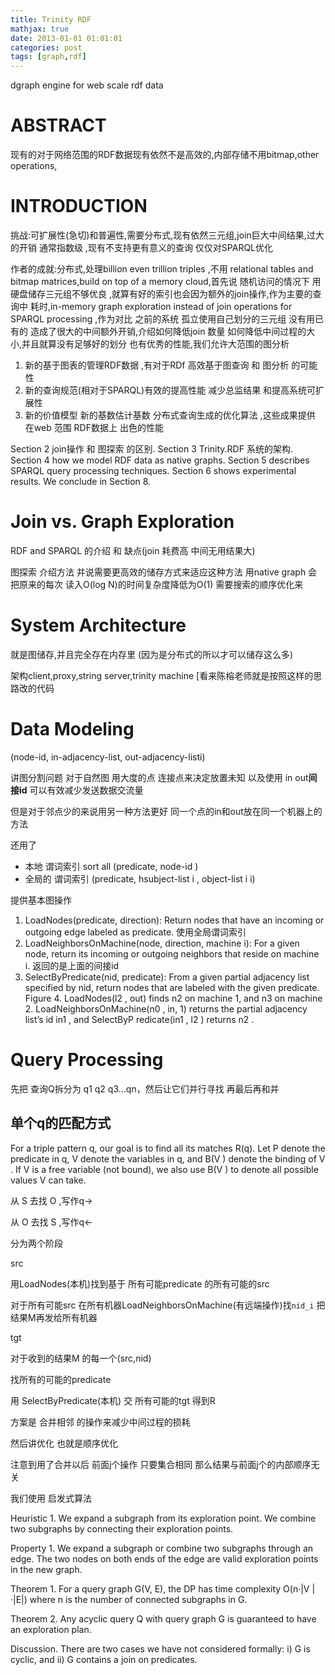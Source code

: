```yaml
---
title: Trinity RDF
mathjax: true
date: 2013-01-01 01:01:01
categories: post
tags: [graph,rdf]
---
```


dgraph engine for web scale rdf data

# ABSTRACT

  现有的对于网络范围的RDF数据现有依然不是高效的,内部存储不用bitmap,other operations,

# INTRODUCTION

挑战:可扩展性(急切)和普遍性,需要分布式,现有依然三元组,join巨大中间结果,过大的开销 通常指数级 ,现有不支持更有意义的查询 仅仅对SPARQL优化

作者的成就:分布式,处理billion even trillion triples ,不用 relational tables and bitmap matrices,build on top of a memory cloud,首先说 随机访问的情况下 用硬盘储存三元组不够优良 ,就算有好的索引也会因为额外的join操作,作为主要的查询中 耗时,in-memory graph exploration instead of join operations for SPARQL processing ,作为对比 之前的系统 孤立使用自己划分的三元组 没有用已有的 造成了很大的中间额外开销,介绍如何降低join 数量 如何降低中间过程的大小,并且就算没有足够好的划分 也有优秀的性能,我们允许大范围的图分析

 1. 新的基于图表的管理RDF数据 ,有对于RDf 高效基于图查询 和 图分析 的可能性
 2. 新的查询规范(相对于SPARQL)有效的提高性能 减少总监结果 和提高系统可扩展性
 3. 新的价值模型 新的基数估计基数 分布式查询生成的优化算法 ,这些成果提供 在web 范围 RDF数据上 出色的性能

Section 2  join操作 和 图探索 的区别. Section 3 Trinity.RDF 系统的架构. Section 4 how we model RDF data as native graphs. Section 5 describes SPARQL query processing techniques. Section 6 shows experimental results. We conclude in Section 8.

# Join vs. Graph Exploration

RDF and SPARQL 的介绍 和 缺点(join 耗费高 中间无用结果大)

图探索 介绍方法 并说需要更高效的储存方式来适应这种方法 用native graph 会把原来的每次 读入O(log N)的时间复杂度降低为O(1) 需要搜索的顺序优化来 

# System Architecture

就是图储存,并且完全存在内存里 (因为是分布式的所以才可以储存这么多)

架构client,proxy,string server,trinity machine [看来陈榕老师就是按照这样的思路改的代码

# Data Modeling

(node-id, in-adjacency-list, out-adjacency-listi)

讲图分割问题 对于自然图 用大度的点 连接点来决定放置未知 以及使用 in out**间接id**  可以有效减少发送数据交流量

但是对于邻点少的来说用另一种方法更好 同一个点的in和out放在同一个机器上的方法

还用了
 * 本地 谓词索引 sort all (predicate, node-id )
 * 全局的 谓词索引 (predicate, hsubject-list i , object-list i i)

提供基本图操作
1. LoadNodes(predicate, direction): Return nodes that have an incoming or outgoing edge labeled as predicate. 使用全局谓词索引
2. LoadNeighborsOnMachine(node, direction, machine i): For a given node, return its incoming or outgoing neighbors that reside on machine i. 返回的是上面的间接id
3. SelectByPredicate(nid, predicate): From a given partial adjacency list specified by nid, return nodes that are labeled with the given predicate.
Figure 4.
LoadNodes(l2 , out) finds n2 on machine 1, and n3 on machine 2. LoadNeighborsOnMachine(n0 , in, 1) returns the partial adjacency list’s id in1 , and SelectByP redicate(in1 , l2 ) returns n2 .

# Query Processing

先把 查询Q拆分为 q1 q2 q3...qn，然后让它们并行寻找 再最后再和并

## 单个q的匹配方式

For a triple pattern q, our goal is to find all its matches R(q). Let P denote the predicate in q, V denote the variables in q, and B(V ) denote the binding of V . If V is a free variable (not bound), we also use B(V ) to denote all possible values V can take.

从 S 去找 O ,写作q→

从 O 去找 S ,写作q←

分为两个阶段

src

用LoadNodes(本机)找到基于 所有可能predicate 的所有可能的src 

对于所有可能src  在所有机器LoadNeighborsOnMachine(有远端操作)找`nid_i` 把结果M再发给所有机器

tgt

对于收到的结果M 的每一个(src,nid)

找所有的可能的predicate

用 SelectByPredicate(本机) 交 所有可能的tgt 得到R

方案是 合并相邻 的操作来减少中间过程的损耗

然后讲优化 也就是顺序优化

注意到用了合并以后 前面j个操作 只要集合相同 那么结果与前面j个的内部顺序无关

我们使用 启发式算法

Heuristic 1. We expand a subgraph from its exploration point. We combine two subgraphs by connecting their exploration points.

Property 1. We expand a subgraph or combine two subgraphs through an edge. The two nodes on both ends of the edge are valid exploration points in the new graph.

Theorem 1. For a query graph G(V, E), the DP has time complexity O(n·|V |·|E|) where n is the number of connected subgraphs in G.

Theorem 2. Any acyclic query Q with query graph G is guaranteed to have an exploration plan.

Discussion. There are two cases we have not considered formally: i) G is cyclic, and ii) G contains a join on predicates.























